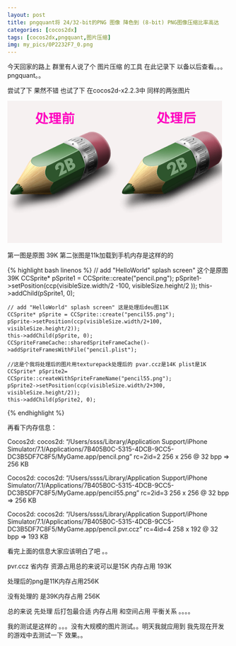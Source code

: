 ```yaml
---
layout: post
title: pngquant将 24/32-bit的PNG 图像 降色到 (8-bit) PNG图像压缩比率高达
categories: [cocos2dx]
tags: [cocos2dx,pngquant,图片压缩]
img: my_pics/0P2232F7_0.png
---
```


今天回家的路上 群里有人说了个 图片压缩 的工具 在此记录下 以备以后查看。。。pngquant。。

尝试了下 果然不错 也试了下 在cocos2d-x2.2.3中 同样的两张图片

![](my_pics/0P2232F7_0.png)

第一图是原图 39K  第二张图是11k加载到手机内存是这样的的

{% highlight bash linenos %}
	// add "HelloWorld" splash screen" 这个是原图 39K
    CCSprite* pSprite1 = CCSprite::create("pencil.png");
    pSprite1->setPosition(ccp(visibleSize.width/2 -100, visibleSize.height/2 ));
    this->addChild(pSprite1, 0);
     
    // add "HelloWorld" splash screen" 这是处理后deu图11K
    CCSprite* pSprite = CCSprite::create("pencil55.png");
    pSprite->setPosition(ccp(visibleSize.width/2+100, visibleSize.height/2));
    this->addChild(pSprite, 0);
	CCSpriteFrameCache::sharedSpriteFrameCache()->addSpriteFramesWithFile("pencil.plist");
     
    //这是个我将处理后的图片用texturepack处理后的 pvar.ccz是14K plist是1K
    CCSprite* pSprite2= CCSprite::createWithSpriteFrameName("pencil55.png");
    pSprite2->setPosition(ccp(visibleSize.width/2+300, visibleSize.height/2));
    this->addChild(pSprite2, 0);
{% endhighlight %}

再看下内存信息：

Cocos2d: cocos2d: “/Users/ssss/Library/Application Support/iPhone Simulator/7.1/Applications/7B405B0C-5315-4DCB-9CC5-DC3B5DF7C8F5/MyGame.app/pencil.png” rc=2id=2 256 x 256 @ 32 bpp => 256 KB

Cocos2d: cocos2d: “/Users/ssss/Library/Application Support/iPhone Simulator/7.1/Applications/7B405B0C-5315-4DCB-9CC5-DC3B5DF7C8F5/MyGame.app/pencil55.png” rc=2id=3 256 x 256 @ 32 bpp => 256 KB

Cocos2d: cocos2d: “/Users/ssss/Library/Application Support/iPhone Simulator/7.1/Applications/7B405B0C-5315-4DCB-9CC5-DC3B5DF7C8F5/MyGame.app/pencil.pvr.ccz” rc=4id=4 258 x 192 @ 32 bpp => 193 KB

看完上面的信息大家应该明白了吧 。。

pvr.ccz 省内存  资源占用总的来说可以是15K 内存占用 193K

处理后的png是11K内存占用256K

没有处理的 是39K内存占用 256K

总的来说 先处理 后打包最合适 内存占用 和空间占用   平衡关系  。。。。

我的测试是这样的 。。。没有大规模的图片测试。。明天我就应用到 我先现在开发的游戏中去测试一下 效果。。